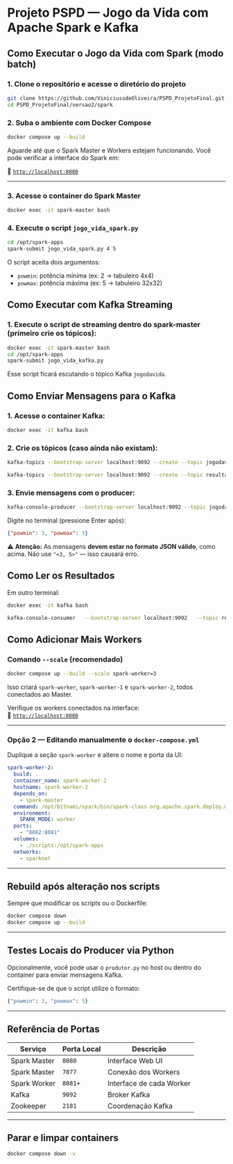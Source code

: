 # Projeto PSPD — Jogo da Vida com Apache Spark e Kafka

## Como Executar o Jogo da Vida com Spark (modo batch)

### 1. Clone o repositório e acesse o diretório do projeto

```bash
git clone https://github.com/ViniciussdeOliveira/PSPD_ProjetoFinal.git
cd PSPD_ProjetoFinal/versao2/spark
```

### 2. Suba o ambiente com Docker Compose

```bash
docker compose up --build
```

Aguarde até que o Spark Master e Workers estejam funcionando. Você pode verificar a interface do Spark em:

🔗 [`http://localhost:8080`](http://localhost:8080)

---

### 3. Acesse o container do Spark Master

```bash
docker exec -it spark-master bash
```

### 4. Execute o script `jogo_vida_spark.py`

```bash
cd /opt/spark-apps
spark-submit jogo_vida_spark.py 4 5
```

O script aceita dois argumentos:
- `powmin`: potência mínima (ex: 2 → tabuleiro 4x4)
- `powmax`: potência máxima (ex: 5 → tabuleiro 32x32)

## Como Executar com Kafka Streaming

### 1. Execute o script de streaming dentro do spark-master (primeiro crie os tópicos):

```bash
docker exec -it spark-master bash
cd /opt/spark-apps
spark-submit jogo_vida_kafka.py
```

Esse script ficará escutando o tópico Kafka `jogodavida`.


## Como Enviar Mensagens para o Kafka

### 1. Acesse o container Kafka:

```bash
docker exec -it kafka bash
```

### 2. Crie os tópicos (caso ainda não existam):

```bash
kafka-topics --bootstrap-server localhost:9092 --create --topic jogodavida --partitions 1 --replication-factor 1

kafka-topics --bootstrap-server localhost:9092 --create --topic resultados --partitions 1 --replication-factor 1
```

### 3. Envie mensagens com o producer:

```bash
kafka-console-producer --bootstrap-server localhost:9092 --topic jogodavida
```

Digite no terminal (pressione Enter após):

```json
{"powmin": 3, "powmax": 5}
```

⚠️ **Atenção:** As mensagens **devem estar no formato JSON válido**, como acima. Não use `"<3, 5>"` — isso causará erro.


## Como Ler os Resultados

Em outro terminal:

```bash
docker exec -it kafka bash
```

```bash
kafka-console-consumer   --bootstrap-server localhost:9092   --topic resultados   --partition 0   --offset earliest
```


## Como Adicionar Mais Workers

### Comando `--scale` (recomendado)

```bash
docker compose up --build --scale spark-worker=3
```

Isso criará `spark-worker`, `spark-worker-1` e `spark-worker-2`, todos conectados ao Master.

Verifique os workers conectados na interface:  
🔗 [`http://localhost:8080`](http://localhost:8080)

---

### Opção 2 — Editando manualmente o `docker-compose.yml`

Duplique a seção `spark-worker` e altere o nome e porta da UI:

```yaml
spark-worker-2:
  build: .
  container_name: spark-worker-2
  hostname: spark-worker-2
  depends_on:
    - spark-master
  command: /opt/bitnami/spark/bin/spark-class org.apache.spark.deploy.worker.Worker spark://spark-master:7077
  environment:
    SPARK_MODE: worker
  ports:
    - "8082:8081"
  volumes:
    - ./scripts:/opt/spark-apps
  networks:
    - sparknet
```

---

## Rebuild após alteração nos scripts

Sempre que modificar os scripts ou o Dockerfile:

```bash
docker compose down
docker compose up --build
```

---

## Testes Locais do Producer via Python

Opcionalmente, você pode usar o `produtor.py` no host ou dentro do container para enviar mensagens Kafka.

Certifique-se de que o script utilize o formato:

```python
{"powmin": 3, "powmax": 5}
```

---

## Referência de Portas

| Serviço        | Porta Local | Descrição             |
|----------------|-------------|------------------------|
| Spark Master   | `8080`      | Interface Web UI       |
| Spark Master   | `7077`      | Conexão dos Workers    |
| Spark Worker   | `8081+`     | Interface de cada Worker |
| Kafka          | `9092`      | Broker Kafka           |
| Zookeeper      | `2181`      | Coordenação Kafka      |

---

## Parar e limpar containers

```bash
docker compose down -v
```
